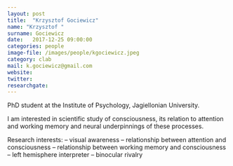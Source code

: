 ```yaml
---
layout: post
title:  "Krzysztof Gociewicz"
name: "Krzysztof "
surname: Gociewicz
date:   2017-12-25 09:00:00
categories: people
image-file: /images/people/kgociewicz.jpeg
category: clab
mail: k.gociewicz@gmail.com
website:
twitter:
researchgate:
---
```


PhD student at the Institute of Psychology, Jagiellonian University.

I am interested in scientific study of consciousness, its relation to attention and working memory and neural underpinnings of these processes.

Research interests:
– visual awareness
– relationship between attention and consciousness
– relationship between working memory and consciousness
– left hemisphere interpreter
– binocular rivalry
